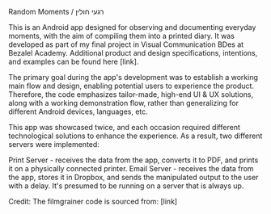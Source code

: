 
Random Moments / רגעי חולין

This is an Android app designed for observing and documenting everyday moments, with the aim of compiling them into a printed diary. It was developed as part of my final project in Visual Communication BDes at Bezalel Academy. Additional product and design specifications, intentions, and examples can be found here [link].

The primary goal during the app's development was to establish a working main flow and design, enabling potential users to experience the product. Therefore, the code emphasizes tailor-made, high-end UI & UX solutions, along with a working demonstration flow, rather than generalizing for different Android devices, languages, etc.

This app was showcased twice, and each occasion required different technological solutions to enhance the experience. As a result, two different servers were implemented:

Print Server - receives the data from the app, converts it to PDF, and prints it on a physically connected printer.
Email Server - receives the data from the app, stores it in Dropbox, and sends the manipulated output to the user with a delay. It's presumed to be running on a server that is always up.

Credit: The filmgrainer code is sourced from: [link]